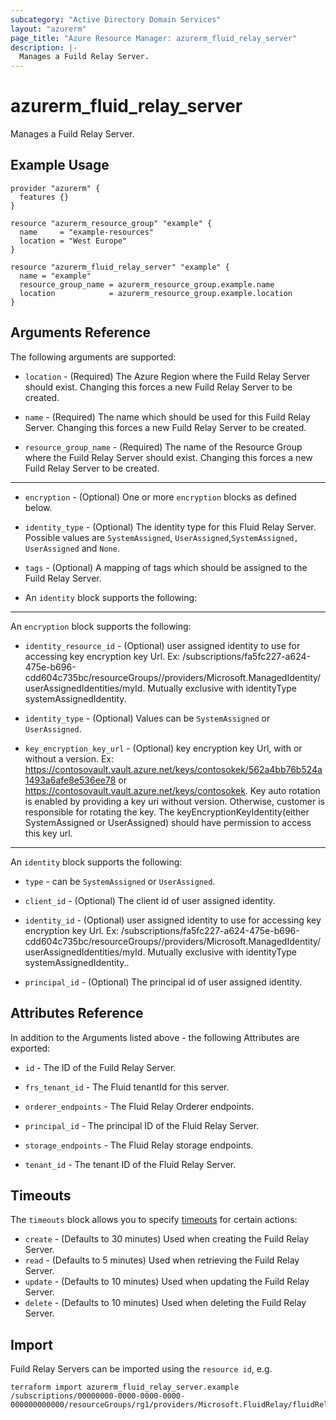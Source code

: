 ```yaml
---
subcategory: "Active Directory Domain Services"
layout: "azurerm"
page_title: "Azure Resource Manager: azurerm_fluid_relay_server"
description: |-
  Manages a Fuild Relay Server.
---
```


# azurerm_fluid_relay_server

Manages a Fuild Relay Server.

## Example Usage

```hcl
provider "azurerm" {
  features {}
}

resource "azurerm_resource_group" "example" {
  name     = "example-resources"
  location = "West Europe"
}

resource "azurerm_fluid_relay_server" "example" {
  name = "example"
  resource_group_name = azurerm_resource_group.example.name
  location            = azurerm_resource_group.example.location
}
```

## Arguments Reference

The following arguments are supported:

* `location` - (Required) The Azure Region where the Fuild Relay Server should exist. Changing this forces a new Fuild Relay Server to be created.

* `name` - (Required) The name which should be used for this Fuild Relay Server. Changing this forces a new Fuild Relay Server to be created.

* `resource_group_name` - (Required) The name of the Resource Group where the Fuild Relay Server should exist. Changing this forces a new Fuild Relay Server to be created.

---

* `encryption` - (Optional) One or more `encryption` blocks as defined below.

* `identity_type` - (Optional) The identity type for this Fluid Relay Server. Possible  values are `SystemAssigned`, `UserAssigned`,`SystemAssigned, UserAssigned` and `None`.

* `tags` - (Optional) A mapping of tags which should be assigned to the Fuild Relay Server.

* An `identity` block supports the following:

---

An `encryption` block supports the following:

* `identity_resource_id` - (Optional) user assigned identity to use for accessing key encryption key Url. Ex: /subscriptions/fa5fc227-a624-475e-b696-cdd604c735bc/resourceGroups/<resource group>/providers/Microsoft.ManagedIdentity/userAssignedIdentities/myId. Mutually exclusive with identityType systemAssignedIdentity.

* `identity_type` - (Optional) Values can be `SystemAssigned` or `UserAssigned`.

* `key_encryption_key_url` - (Optional) key encryption key Url, with or without a version. Ex: https://contosovault.vault.azure.net/keys/contosokek/562a4bb76b524a1493a6afe8e536ee78 or https://contosovault.vault.azure.net/keys/contosokek. Key auto rotation is enabled by providing a key uri without version. Otherwise, customer is responsible for rotating the key. The keyEncryptionKeyIdentity(either SystemAssigned or UserAssigned) should have permission to access this key url.

---

An `identity` block supports the following:

* `type` - can be `SystemAssigned` or `UserAssigned`.

* `client_id` - (Optional) The client id of user assigned identity.

* `identity_id` - (Optional) user assigned identity to use for accessing key encryption key Url. Ex: /subscriptions/fa5fc227-a624-475e-b696-cdd604c735bc/resourceGroups/<resource group>/providers/Microsoft.ManagedIdentity/userAssignedIdentities/myId. Mutually exclusive with identityType systemAssignedIdentity..

* `principal_id` - (Optional) The principal id of user assigned identity.

## Attributes Reference

In addition to the Arguments listed above - the following Attributes are exported: 

* `id` - The ID of the Fuild Relay Server.

* `frs_tenant_id` - The Fluid tenantId for this server.

* `orderer_endpoints` - The Fluid Relay Orderer endpoints.

* `principal_id` - The principal ID of the Fluid Relay Server.

* `storage_endpoints` - The Fluid Relay storage endpoints.

* `tenant_id` - The tenant ID of the Fluid Relay Server.

## Timeouts

The `timeouts` block allows you to specify [timeouts](https://www.terraform.io/docs/configuration/resources.html#timeouts) for certain actions:

* `create` - (Defaults to 30 minutes) Used when creating the Fuild Relay Server.
* `read` - (Defaults to 5 minutes) Used when retrieving the Fuild Relay Server.
* `update` - (Defaults to 10 minutes) Used when updating the Fuild Relay Server.
* `delete` - (Defaults to 10 minutes) Used when deleting the Fuild Relay Server.

## Import

Fuild Relay Servers can be imported using the `resource id`, e.g.

```shell
terraform import azurerm_fluid_relay_server.example /subscriptions/00000000-0000-0000-0000-000000000000/resourceGroups/rg1/providers/Microsoft.FluidRelay/fluidRelayServers/server1
```
